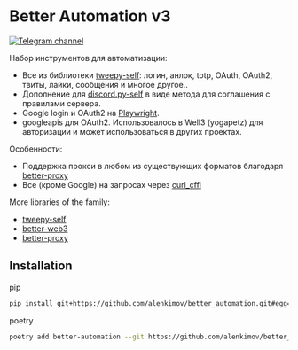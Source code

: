 # Better Automation v3
[![Telegram channel](https://img.shields.io/endpoint?url=https://runkit.io/damiankrawczyk/telegram-badge/branches/master?url=https://t.me/cum_insider)](https://t.me/cum_insider)

Набор инструментов для автоматизации:
- Все из библиотеки [tweepy-self](https://github.com/alenkimov/tweepy-self): логин, анлок, totp, OAuth, OAuth2, твиты, лайки, сообщения и многое другое..
- Дополнение для [discord.py-self](https://github.com/dolfies/discord.py-self) в виде метода для соглашения с правилами сервера.
- Google login и OAuth2 на [Playwright](https://github.com/microsoft/playwright).
- googleapis для OAuth2. Использовалось в Well3 (yogapetz) для авторизации и может использоваться в других проектах.

Особенности:
- Поддержка прокси в любом из существующих форматов благодаря [better-proxy](https://github.com/alenkimov/better_proxy)
- Все (кроме Google) на запросах через [curl_cffi](https://github.com/yifeikong/curl_cffi)

More libraries of the family:
- [tweepy-self](https://github.com/alenkimov/tweepy-self)
- [better-web3](https://github.com/alenkimov/better_web3)
- [better-proxy](https://github.com/alenkimov/better_proxy)

## Installation
pip
```bash
pip install git+https://github.com/alenkimov/better_automation.git#egg=better_automation
```

poetry
```bash
poetry add better-automation --git https://github.com/alenkimov/better_automation.git
```
